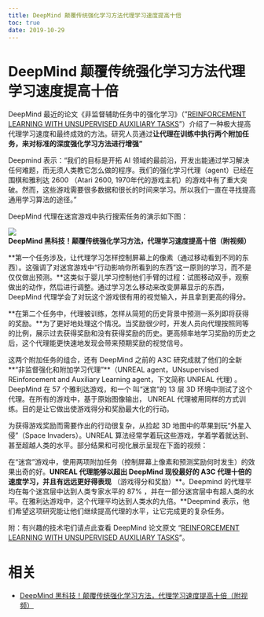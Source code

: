 ```yaml
---
title: DeepMind 颠覆传统强化学习方法代理学习速度提高十倍
toc: true
date: 2019-10-29
---
```

# DeepMind 颠覆传统强化学习方法代理学习速度提高十倍


DeepMind 最近的论文《非监督辅助任务中的强化学习》（”[REINFORCEMENT LEARNING WITH UNSUPERVISED AUXILIARY TASKS](https://arxiv.org/pdf/1611.05397.pdf)”）介绍了一种极大提高代理学习速度和最终成效的方法。研究人员通过**让代理在训练中执行两个附加任务，来对标准的深度强化学习方法进行增强”**

Deepmind 表示：“我们的目标是开拓 AI 领域的最前沿，开发出能通过学习解决任何难题，而无须人类教它怎么做的程序。我们的强化学习代理（agent）已经在围棋和雅利达 2600 （Atari 2600, 1970年代的游戏主机）的游戏中有了重大突破。然而，这些游戏需要很多数据和很长的时间来学习。所以我们一直在寻找提高通用学习算法的途径。”

DeepMind 代理在迷宫游戏中执行搜索任务的演示如下图：

**![DeepMind 黑科技！颠覆传统强化学习方法，代理学习速度提高十倍（附视频）](https://static.leiphone.com/uploads/new/article/740_740/201611/582eb2ea7a786.gif)**

**第一个任务涉及，让代理学习怎样控制屏幕上的像素（通过移动看到不同的东西）。这强调了对迷宫游戏中“行动影响你所看到的东西”这一原则的学习，而不是仅仅做出预测。**这类似于婴儿学习控制他们手臂的过程：试图移动双手，观察做出的动作，然后进行调整。通过学习怎么移动来改变屏幕显示的东西，DeepMind 代理学会了对玩这个游戏很有用的视觉输入，并且拿到更高的得分。

**在第二个任务中，代理被训练，怎样从简短的历史背景中预测一系列即将获得的奖励。**为了更好地处理这个情况。当奖励很少时，开发人员向代理按照同等的比例，展示过去获得奖励和没有获得奖励的历史。更高频率地学习奖励的历史之后，这个代理能更快速地发现会带来预期奖励的视觉信号。

这两个附加任务的组合，还有 DeepMind 之前的 A3C 研究成就了他们的全新**“非监督强化和附加学习代理”**（UNREAL agent，UNsupervised REinforcement and Auxiliary Learning agent，下文简称 UNREAL 代理) 。DeepMind 在 57 个雅利达游戏，和一个 叫“迷宫”的 13 层 3D 环境中测试了这个代理。在所有的游戏中，基于原始图像输出， UNREAL 代理被用同样的方式训练。目的是让它做出使游戏得分和奖励最大化的行动。





为获得游戏奖励而需要作出的行动很复杂，从捡起 3D 地图中的苹果到玩“外星入侵”（Space Invaders）。UNREAL 算法经常学着玩这些游戏，学着学着就达到、甚至超越人类的水平。部分结果和可视化展示呈现在下面的视频：


在“迷宫”游戏中，使用两项附加任务（控制屏幕上像素和预测奖励何时发生）的效果出奇的好。**UNREAL  代理能够以超出 DeepMind 现役最好的 A3C 代理十倍的速度学习，并且有远远更好得表现** （游戏得分和奖励）**。Deepmind 的代理平均在每个迷宫层中达到人类专家水平的 87% ，并在一部分迷宫层中有超人类的水平。在雅利达游戏中，这个代理平均达到人类水的九倍。**Deepmind 表示，他们希望这项研究能让他们继续提高代理的水平，让它完成更的复杂任务。

附：有兴趣的技术宅们请点此查看 DeepMind 论文原文 “[REINFORCEMENT LEARNING WITH UNSUPERVISED AUXILIARY TASKS](https://arxiv.org/pdf/1611.05397.pdf)”。



# 相关

- [DeepMind 黑科技！颠覆传统强化学习方法，代理学习速度提高十倍（附视频）](https://www.leiphone.com/news/201611/TYsrMIlxkaROJ9q0.html)
